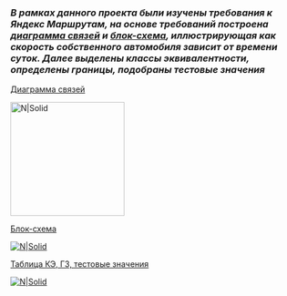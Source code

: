 ### _В рамках данного проекта были изучены требования к Яндекс Маршрутам, на основе требований построена [диаграмма связей](https://drive.google.com/file/d/1DPMVKMbUQQF_pnWug_LNYBX1RXpE1CqA/view?usp=sharing) и [блок-схема](https://drive.google.com/file/d/1WQq_-c4RKXViugxa5XVXhm8eIC1YxBZ3/view?usp=sharing), иллюстрирующая как скорость собственного автомобиля зависит от времени суток. Далее выделены классы эквивалентности, определены границы, подобраны тестовые значения_

[Диаграмма связей](https://drive.google.com/file/d/1DPMVKMbUQQF_pnWug_LNYBX1RXpE1CqA/view?usp=sharing)

<img src="https://dashboard.snapcraft.io/site_media/appmedia/2019/08/android-chrome-512x512.png" alt="N|Solid" width="200" height="200">



[Блок-схема](https://drive.google.com/file/d/1WQq_-c4RKXViugxa5XVXhm8eIC1YxBZ3/view?usp=sharing)

[![N|Solid](https://pngimg.com/uploads/google_drive/small/google_drive_PNG4.png)](https://drive.google.com/file/d/1WQq_-c4RKXViugxa5XVXhm8eIC1YxBZ3/view?usp=sharing)




[Таблица КЭ, ГЗ, тестовые значения](https://docs.google.com/spreadsheets/d/1Q_5gq6IgtFcB1BiRAZ5j2wz_ONjiGHU9VL_if8Z12NA/edit?usp=sharing)

[![N|Solid](https://pngimg.com/uploads/google_drive/small/google_drive_PNG4.png)](https://docs.google.com/spreadsheets/d/1Q_5gq6IgtFcB1BiRAZ5j2wz_ONjiGHU9VL_if8Z12NA/edit?usp=sharing)

